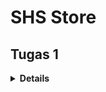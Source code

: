 # SHS Store

## Tugas 1

<details>
<summary><b>Details</b></summary>

### Apa perbedaan utama antara stateless dan stateful widget dalam konteks pengembangan aplikasi Flutter?
1. **StatelessWidget**
    - Tidak Berubah: Sebuah StatelessWidget tidak dapat mengubah statenya selama masa hidupnya. Ini berarti bahwa setelah widget dibuat, nilai-nilai dan konfigurasinya tetap sama.
    - Sederhana dan Cepat: Karena tidak ada manajemen state, pembuatan ulang widget (rebuilding) berlangsung dengan sangat cepat.
    - Contoh Penggunaan: Cocok untuk bagian UI yang sederhana dan tidak berubah, seperti ikon, teks, dan gambar yang statis.
2. **StatefulWidget**
    - Dinamis: Sebuah StatefulWidget mampu mengubah statenya sepanjang masa hidupnya. Ini berarti bahwa widget dapat memperbarui UI berdasarkan interaksi pengguna atau data eksternal.
    - Lebih Kompleks: Dibandingkan dengan StatelessWidget, StatefulWidget memerlukan manajemen state yang lebih kompleks. Ini mempengaruhi performa terutama jika banyak pembaruan state terjadi.
    - Pemeliharaan State: StatefulWidgets memiliki objek state terpisah yang menyimpan state. Objek state ini bertahan meski terjadi hot reload dan pembuatan ulang widget.
    - Contoh Penggunaan: Cocok untuk bagian UI yang memerlukan interaksi pengguna atau pembaruan data, seperti formulir, animasi, atau timer.

### Sebutkan seluruh widget yang kamu gunakan untuk menyelesaikan tugas ini dan jelaskan fungsinya masing-masing.
1. **MyHomePage:** Kelas ini merepresentasikan halaman utama aplikasi Anda. Ia mengextends StatelessWidget, yang berarti ia tidak mempertahankan state apapun antar pemanggilan build.
2. **Scaffold:** Widget yang menyediakan struktur dasar tampilan visual untuk aplikasi, termasuk AppBar, body, dan floatingActionButton.
3. **AppBar:** Sebuah Material Design app bar. Biasanya digunakan untuk menampilkan judul aplikasi, branding, atau navigasi.
4. **Text:** Widget yang menampilkan serangkaian karakter dengan gaya yang dapat disesuaikan.
5. **SingleChildScrollView:** Sebuah box yang dapat scroll, yang cocok untuk box tunggal yang akan memiliki beberapa anak tetapi tidak semua anak terlihat sekaligus.
6. **Padding:** Widget yang memberikan padding pada widget anaknya.
7. **Column:** Sebuah box yang menampilkan anak-anaknya dalam urutan vertikal.
8. **GridView:** Sebuah scrollable grid yang menampilkan widget sebagai tiles.
9. **ShopCard:** Kelas widget buatan sendiri yang menerima objek ShopItem dan menampilkan informasinya dalam bentuk card.
10. **Material:** Sebuah widget yang memberikan tampilan berdasarkan Material Design.
11. **InkWell:** Sebuah rectangle area yang dapat diklik dan memberikan efek visual saat ditekan.
12. **Container:** Sebuah box yang mengandung widget lain dan dapat diatur untuk memberikan padding, margin, ukuran, dan lain-lain.
13. **Icon:** Widget yang menampilkan sebuah ikon Material Design.
14. **Center:** Sebuah widget yang menengahkan widget anaknya.

### Jelaskan bagaimana cara kamu mengimplementasikan checklist di atas secara step-by-step (bukan hanya sekadar mengikuti tutorial)
1. **Membuat sebuah program Flutter baru dengan tema inventory seperti tugas-tugas sebelumnya.**
    - Jalankan *command* `flutter create shs_store` untuk *generate* proyek Flutter
    - Masuk ke dalam direktori proyek tersebut dengan *command* `cd shs_store`
2. **Membuat tiga tombol sederhana dengan ikon dan teks**
    - Pada `main.dart`hapus `MyHomePage(title: 'Flutter Demo Home Page')` menjadi `MyHomePage()`
    - Pada `menu.dart`:
    - Tambahkan teks dan card dengan menambahkan barang-barang yang dijual. Define tipe pada list seperti berikut:
        ```
        class ShopItem {
            final String name;
            final IconData icon;

            ShopItem(this.name, this.icon);
        }
        ```
    - Ubah sifat widget halaman dari stateful menjadi stateless. Lakukan perubahan pada bagian `({super.key, required this.title})` menjadi `({Key? key}) : super(key: key);`. Selain itu, tambahkan barang-barang yang dijual (nama, harga, dan icon barang tersebut) dengan code berikut:
        ```
        final List<ShopItem> items = [
            ShopItem("Lihat Item", Icons.checklist),
            ShopItem("Tambah Item", Icons.add_shopping_cart),
            ShopItem("Logout", Icons.logout),
        ];
        ```
    - Lalu ubah method @override `Widget build(BuildContext context)` hingga menjadi seperti ini:
        ```
        @override
        Widget build(BuildContext context) {
            return Scaffold(
                appBar: AppBar(
                    title: const Text(
                    'SHS store',
                    style: TextStyle(color: Colors.white),
                    ),
                    backgroundColor: Colors.grey[900],
                    elevation: 5, // Control the shadow depth
                    shadowColor: Colors.black, // Color of the shadow
                ),
                body: SingleChildScrollView(
                    // Widget wrapper yang dapat discroll
                    child: Padding(
                        padding: const EdgeInsets.all(10.0), // Set padding dari halaman
                        child: Column(
                            // Widget untuk menampilkan children secara vertikal
                            children: <Widget>[
                                const Padding(
                                    padding: EdgeInsets.only(top: 10.0, bottom: 10.0),
                                    // Widget Text untuk menampilkan tulisan dengan alignment center dan style yang sesuai
                                    child: Text(
                                        'SHS Store', // Text yang menandakan toko
                                        textAlign: TextAlign.center,
                                        style: TextStyle(
                                            fontSize: 30,
                                            fontWeight: FontWeight.bold,
                                        ),
                                    ),
                                ),
                                // Grid layout
                                GridView.count(
                                    // Container pada card kita.
                                    primary: true,
                                    padding: const EdgeInsets.all(20),
                                    crossAxisSpacing: 10,
                                    mainAxisSpacing: 10,
                                    crossAxisCount: 3,
                                    shrinkWrap: true,
                                    children: items.map((ShopItem item) {
                                        // Iterasi untuk setiap item
                                        return ShopCard(item);
                                    }).toList(),
                                ),
                            ],
                        ),
                    ),
                ),
            );
        }
        ```
    - Tampilkan card dengan membuat widget stateless baru:
        ```
        class ShopCard extends StatelessWidget {
            final ShopItem item;

            const ShopCard(this.item, {super.key}); // Constructor

            @override
            Widget build(BuildContext context) {
                return Material(
                color: Colors.indigo,
                child: InkWell(
                    child: Container(
                    // Container untuk menyimpan Icon dan Text
                    padding: const EdgeInsets.all(8),
                    child: Center(
                        child: Column(
                        mainAxisAlignment: MainAxisAlignment.center,
                        children: [
                            Icon(
                            item.icon,
                            color: Colors.white,
                            size: 30.0,
                            ),
                            const Padding(padding: EdgeInsets.all(3)),
                            Text(
                            item.name,
                            textAlign: TextAlign.center,
                            style: const TextStyle(color: Colors.white),
                            ),
                        ],
                        ),
                    ),
                    ),
                ),
                );
            }
            }
        ```
2. **Memunculkan Snackbar**
    - Di `menu.dart` pada `class ShopCard extends StatelessWidget` tambahkan pada method override hingga menjadi seperti di bawah ini:
    ```
    @override
    Widget build(BuildContext context){
        return Material(
            ....
            child: InkWell(
                onTap: () {
                // Memunculkan SnackBar ketika diklik
                ScaffoldMessenger.of(context)
                    ..hideCurrentSnackBar()
                    ..showSnackBar(SnackBar(
                        content: Text("Kamu telah menekan tombol ${item.name}!")));
                },
                ....
            )
        )
    }
               
    ```
4. Bonus
    - Buat parameter baru
    ```
    final List<ShopItem> items = [
        ShopItem("Lihat Item", Icons.checklist, Colors.lightGreen),
        ShopItem("Tambah Item", Icons.add_shopping_cart, Colors.lightBlue),
        ShopItem("Logout", Icons.logout, Colors.redAccent),
    ];
    ```
    ```
    class ShopItem {
        final String name;
        final IconData icon;
        final Color color; // Menambahkan field baru untuk warna

        ShopItem(this.name, this.icon, this.color);
    }
    ```
    - Tambahkan warna yang diinginkan pada class `ShopCard`
    ```
    class ShopCard extends StatelessWidget {
        final ShopItem item;

        const ShopCard(this.item, {super.key}); // Constructor

        @override
        Widget build(BuildContext context) {
            return Material(
            color: item.color, // Menggunakan warna dari item
            // (Sisa kode yang sama seperti sebelumnya)
            );
        }
    }
    ```